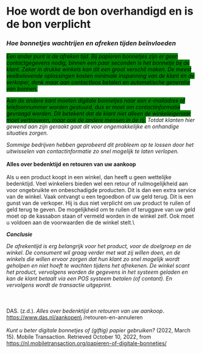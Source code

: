 # Hoe wordt de bon overhandigd en is de bon verplicht

### _Hoe bonnetjes wachtrijen en afreken tijden beïnvloeden_

_<mark style="background-color:green;">Een ander punt is de afreken tijd. Bij papieren bonnetjes zijn er geen contactgegevens nodig, binnen een paar seconden is het bonnetje bij de klant. Zeker in drukke winkels kan dit een groot verschil maken. De meest veelbelovende oplossingen kosten minimale inspanning van de klant én de verkoper, denk maar aan contactloos betalen en automatische generatie van bonnen.</mark>_&#x20;

_<mark style="background-color:green;">Aan de andere kant moeten digitale bonnetjes naar een e-mailadres of telefoonnummer worden gestuurd, dus er moet om contactinformatie gevraagd worden. Dit betekent dat de klant niet alleen de winkeleigenaar moet vertrouwen, maar ook de andere mensen in de rij.</mark> Totdat klanten hier gewend aan zijn geraakt gaat dit voor ongemakkelijke en onhandige situaties zorgen._

_Sommige bedrijven hebben geprobeerd dit probleem op te lossen door het uitwisselen van contactinformatie zo snel mogelijk te laten verlopen._\
\
**Alles over bedenktijd en retouren van uw aankoop**\
\
Als u een product koopt in een winkel, dan heeft u geen wettelijke bedenktijd. Veel winkeliers bieden wel een retour of ruilmogelijkheid aan voor ongebruikte en onbeschadigde producten. Dit is dan een extra service van de winkel. Vaak ontvangt u een tegoedbon of uw geld terug. Dit is een gunst van de verkoper. Hij is dus niet verplicht om uw product te ruilen of geld terug te geven. De mogelijkheid om te ruilen of teruggave van uw geld moet op de kassabon staan of vermeld worden in de winkel zelf. Ook moet u voldoen aan de voorwaarden die de winkel stelt.\


_**Conclusie**_

_De afrekentijd is erg belangrijk voor het product, voor de doelgroep en de winkel. De consument wil graag verder met wat zij willen doen, en de winkels die willen ervoor zorgen dat hun klant zo snel mogelijk wordt geholpen en niet hoeft te wachten tijdens het afrekenen. De winkel scant het product, vervolgens worden de gegevens in het systeem geladen en kan de klant betaalt via een POS systeem betalen (of contant). En vervolgens wordt de transactie uitgeprint._ \
\
\
\
DAS. (z.d.). _Alles over bedenktijd en retouren van uw aankoop_. https://www.das.nl/aankopen\
/retouren-en-annuleren\
\
_Kunt u beter digitale bonnetjes of (giftig) papier gebruiken?_ (2022, March 15). Mobile Transaction. Retrieved October 10, 2022, from https://nl.mobiletransaction.org/papieren-of-digitale-bonnetjes/
